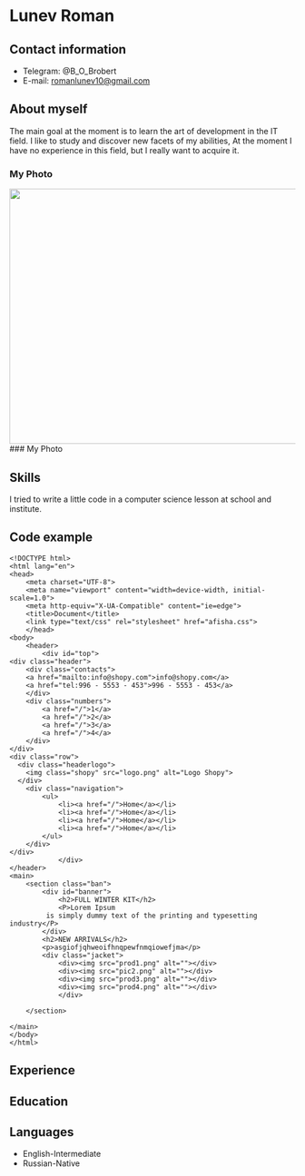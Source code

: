# Lunev Roman

## Contact information
- Telegram: @B_O_Brobert
- E-mail: romanlunev10@gmail.com

## About myself

The main goal at the moment is to learn the art of development in the IT field. I like to study and discover new facets of my abilities, At the moment I have no experience in this field, but I really want to acquire it.
### My Photo
<img src="https://sun9-12.userapi.com/s/v1/if1/laiRJKZVsjSO2sO0wMggDJzk-hO6gyjoRQjF2FGLnmO_PTXepwSTqbup8ifvQPdZQ4sjTwPd.jpg?size=1280x960&amp;quality=96&amp;type=album" style="width: 600px; height: 450px; margin-top: 0px;">
### My Photo

## Skills

I tried to write a little code in a computer science lesson at school and institute.

## Code example

```
<!DOCTYPE html>
<html lang="en">
<head>
    <meta charset="UTF-8">
    <meta name="viewport" content="width=device-width, initial-scale=1.0">
    <meta http-equiv="X-UA-Compatible" content="ie=edge">
    <title>Document</title>
    <link type="text/css" rel="stylesheet" href="afisha.css">
    </head>
<body>
    <header>
        <div id="top">
<div class="header">
    <div class="contacts">
    <a href="mailto:info@shopy.com">info@shopy.com</a> 
    <a href="tel:996 - 5553 - 453">996 - 5553 - 453</a>
    </div>
    <div class="numbers">
        <a href="/">1</a>
        <a href="/">2</a>
        <a href="/">3</a>
        <a href="/">4</a>
    </div>
</div>
<div class="row">
  <div class="headerlogo">
    <img class="shopy" src="logo.png" alt="Logo Shopy">
  </div>
    <div class="navigation">
        <ul>
            <li><a href="/">Home</a></li>
            <li><a href="/">Home</a></li>
            <li><a href="/">Home</a></li>
            <li><a href="/">Home</a></li>
        </ul>
    </div>
</div>
            </div>
</header>
<main>
    <section class="ban">
        <div id="banner">
            <h2>FULL WINTER KIT</h2>
            <P>Lorem Ipsum
         is simply dummy text of the printing and typesetting industry</P>
        </div>
        <h2>NEW ARRIVALS</h2>
        <p>asgiofjqhweoifhnqpewfnmqiowefjma</p>
        <div class="jacket">
            <div><img src="prod1.png" alt=""></div>
            <div><img src="pic2.png" alt=""></div>
            <div><img src="prod3.png" alt=""></div>
            <div><img src="prod4.png" alt=""></div>
            </div>
        
    </section>
        
</main>
</body>
</html>
```
## Experience
## Education
## Languages 
- English-Intermediate
- Russian-Native
 
